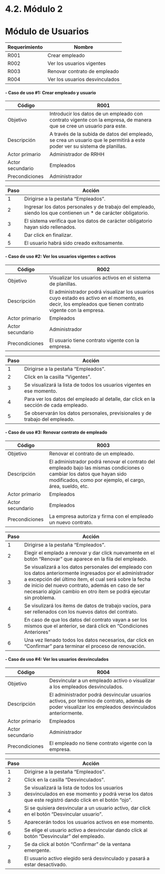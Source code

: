 # 4.2. Módulo 2

# Módulo de Usuarios
| Requerimiento | Nombre  |
|----------|----------|
|R001  |Crear empleado |
|R002  |Ver los usuarios vigentes|
|R003  |Renovar contrato de empleado|
|R004  |Ver los usuarios desvinculados|

#### - Caso de uso #1: Crear empleado y usuario 
| Código | R001  |
|----------|----------|
|Objetivo  | Introducir los datos de un empleado con contrato vigente con la empresa, de manera que se cree un usuario para este. |
| Descripción |A través de la subida de datos del empleado, se crea un usuario que le permitirá a este poder ver su sistema de planillas.  |
| Actor primario |  Administrador de RRHH  |
| Actor secundario  | Empleados  |
| Precondiciones| Administrador  |

| Paso     | Acción   |
|----------|----------|
|1| Dirigirse a la pestaña “Empleados”.   |
|2| Ingresar los datos personales y de trabajo del empleado, siendo los que contienen un * de carácter obligatorio.  |
|3| El sistema verifica que los datos de carácter obligatorio hayan sido rellenados.  |
|4| Dar click en finalizar.  |
|5| El usuario habrá sido creado exitosamente.  |

#### - Caso de uso #2: Ver los usuarios vigentes o activos

| Código | R002  |
|----------|----------|
|Objetivo  | Visualizar los usuarios activos en el sistema de planillas. |
| Descripción |El administrador podrá visualizar los usuarios cuyo estado es activo en el momento, es decir, los empleados que tienen contrato vigente con la empresa.  |
| Actor primario | Empleados   |
| Actor secundario  | Administrador   |
| Precondiciones| El usuario tiene contrato vigente con la empresa.  |

| Paso     | Acción   |
|----------|----------|
|1|Dirigirse a la pestaña “Empleados”.   |
|2| Click en la casilla “Vigentes”.  |
|3| Se visualizará la lista de todos los usuarios vigentes en ese momento.  |
|4| Para ver los datos del empleado al detalle, dar click en la sección de cada empleado.  |
|5| Se observarán los datos personales, previsionales y de trabajo del empleado.  |

#### - Caso de uso #3: Renovar contrato de empleado 

| Código | R003  |
|----------|----------|
|Objetivo  |Renovar el contrato de un empleado.  |
| Descripción | El administrador podrá renovar el contrato del empleado bajo las mismas condiciones o cambiar los datos que hayan sido modificados, como por ejemplo, el cargo, área, sueldo, etc. |
| Actor primario |  Empleados  |
| Actor secundario  | Empleados   |
| Precondiciones| La empresa autoriza y firma con el empleado un nuevo contrato.  |

| Paso     | Acción   |
|----------|----------|
|1| Dirigirse a la pestaña “Empleados”.  |
|2| Elegir el emplado a renovar y dar click nuevamente en el botón “Renovar” que aparece en la fila del empleado.  |
|3| Se visualizará a los datos personales del empleado con los datos anteriormente ingresados por el administrador a excepción del último ítem, el cual será sobre la fecha de inicio del nuevo contrato, además en caso de ser necesario algún cambio en otro ítem se podrá ejecutar sin problema.  |
|4| Se visulizará los ítems de datos de trabajo vacíos, para ser rellenados con los nuevos datos del contrato.  | 
|5|  En caso de que los datos del contrato vayan a ser los mismos que el anterior, se dará click en “Condiciones Anteriores” |
|6| Una vez llenado todos los datos necesarios, dar click en “Confirmar” para terminar el proceso de renovación.  |

#### - Caso de uso #4: Ver los usuarios desvinculados
| Código | R004  |
|----------|----------|
|Objetivo  |Desvincular a un empleado activo o visualizar a los empleados desvinculados.  |
| Descripción |El administrador podrá desvincular usuarios activos, por término de contrato, además de poder visualizar los empleados desvinculados anteriormente.  |
| Actor primario |  Empleados  |
| Actor secundario  | Administrador  |
| Precondiciones| El empleado no tiene contrato vigente con la empresa.  |

| Paso     | Acción   |
|----------|----------|
|1| Dirigirse a la pestaña “Empleados”.  |
|2| Click en la casilla “Desvinculados”.  |
|3| Se visualizará la lista de todos los usuarios desvinculados en ese momento y podrá verse los datos que este registró dando click en el botón “ojo”.  |
|4| Si se quisiera desvincular a un usuario activo, dar click en el botón “Desvincular usuario”.  |
|5| Aparecerán todos los usuarios activos en ese momento.  |
|6| Se elige el usuario activo a desvincular dando click al botón “Desvincular” del empleado.  |
|7| Se da click al botón “Confirmar” de la ventana emergente.  |
|8| El usuario activo elegido será desvinculado y pasará a estar desactivado.  |
